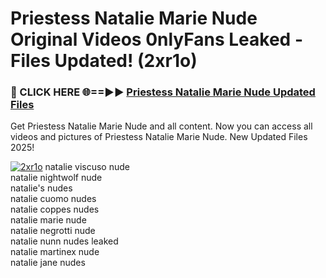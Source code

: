 # Priestess Natalie Marie Nude Original Videos 0nlyFans Leaked - Files Updated! (2xr1o)

<h3>🔴 CLICK HERE 🌐==►► <a href="https://tinyurl.com/yc6ubb5a" rel="nofollow">Priestess Natalie Marie Nude Updated Files</a></h3>

Get Priestess Natalie Marie Nude and all content. Now you can access all videos and pictures of Priestess Natalie Marie Nude. New Updated Files 2025!

[![2xr1o](https://i.imgur.com/7eu0CRL.gif)](https://tinyurl.com/yc6ubb5a)
natalie viscuso nude<br>
natalie nightwolf nude<br>
natalie's nudes<br>
natalie cuomo nudes<br>
natalie coppes nudes<br>
natalie marie nude<br>
natalie negrotti nude<br>
natalie nunn nudes leaked<br>
natalie martinex nude<br>
natalie jane nudes